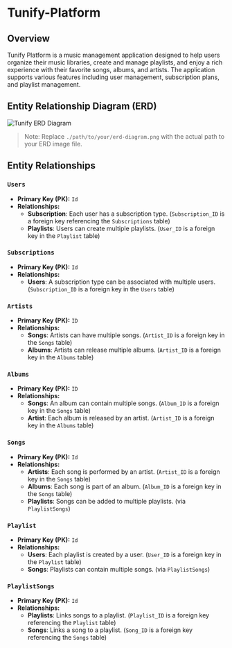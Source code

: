 # Tunify-Platform

## Overview

Tunify Platform is a music management application designed to help users organize their music libraries, create and manage playlists, and enjoy a rich experience with their favorite songs, albums, and artists. The application supports various features including user management, subscription plans, and playlist management.

## Entity Relationship Diagram (ERD)

![Tunify ERD Diagram](./path/to/your/erd-diagram.png)

> Note: Replace `./path/to/your/erd-diagram.png` with the actual path to your ERD image file.

## Entity Relationships

### `Users`
- **Primary Key (PK):** `Id`
- **Relationships:**
  - **Subscription**: Each user has a subscription type. (`Subscription_ID` is a foreign key referencing the `Subscriptions` table)
  - **Playlists**: Users can create multiple playlists. (`User_ID` is a foreign key in the `Playlist` table)

### `Subscriptions`
- **Primary Key (PK):** `Id`
- **Relationships:**
  - **Users**: A subscription type can be associated with multiple users. (`Subscription_ID` is a foreign key in the `Users` table)

### `Artists`
- **Primary Key (PK):** `ID`
- **Relationships:**
  - **Songs**: Artists can have multiple songs. (`Artist_ID` is a foreign key in the `Songs` table)
  - **Albums**: Artists can release multiple albums. (`Artist_ID` is a foreign key in the `Albums` table)

### `Albums`
- **Primary Key (PK):** `ID`
- **Relationships:**
  - **Songs**: An album can contain multiple songs. (`Album_ID` is a foreign key in the `Songs` table)
  - **Artist**: Each album is released by an artist. (`Artist_ID` is a foreign key in the `Albums` table)

### `Songs`
- **Primary Key (PK):** `Id`
- **Relationships:**
  - **Artists**: Each song is performed by an artist. (`Artist_ID` is a foreign key in the `Songs` table)
  - **Albums**: Each song is part of an album. (`Album_ID` is a foreign key in the `Songs` table)
  - **Playlists**: Songs can be added to multiple playlists. (via `PlaylistSongs`)

### `Playlist`
- **Primary Key (PK):** `Id`
- **Relationships:**
  - **Users**: Each playlist is created by a user. (`User_ID` is a foreign key in the `Playlist` table)
  - **Songs**: Playlists can contain multiple songs. (via `PlaylistSongs`)

### `PlaylistSongs`
- **Primary Key (PK):** `Id`
- **Relationships:**
  - **Playlists**: Links songs to a playlist. (`Playlist_ID` is a foreign key referencing the `Playlist` table)
  - **Songs**: Links a song to a playlist. (`Song_ID` is a foreign key referencing the `Songs` table)
  

